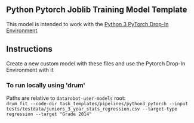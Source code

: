 ## Python Pytorch Joblib Training Model Template

This model is intended to work with the [Python 3 PyTorch Drop-In Environment](../../../public_dropin_environments/python3_pytorch/).

## Instructions
Create a new custom model with these files and use the Pytorch Drop-In Environment with it

### To run locally using 'drum'
Paths are relative to `datarobot-user-models` root:  
`drum fit --code-dir task_templates/pipelines/python3_pytorch --input tests/testdata/juniors_3_year_stats_regression.csv --target-type regression --target "Grade 2014"`  

